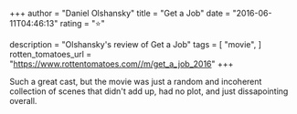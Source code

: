 +++
author = "Daniel Olshansky"
title = "Get a Job"
date = "2016-06-11T04:46:13"
rating = "⭐"

description = "Olshansky's review of Get a Job"
tags = [
    "movie",
]
rotten_tomatoes_url = "https://www.rottentomatoes.com//m/get_a_job_2016"
+++

Such a great cast, but the movie was just a random and incoherent collection of scenes that didn't add up, had no plot, and just dissapointing overall.
